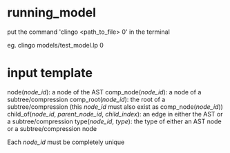 # running_model

put the command 'clingo <path_to_file> 0' in the terminal

eg. clingo models/test_model.lp 0


# input template
node(*node_id*): a node of the AST
comp_node(*node_id*): a node of a subtree/compression
comp_root(*node_id*): the root of a subtree/compression (this *node_id* must also exist as comp_node(*node_id*))
child_of(*node_id*, *parent_node_id*, *child_index*): an edge in either the AST or a subtree/compression
type(*node_id*, *type*): the type of either an AST node or a subtree/compression node

Each *node_id* must be completely unique

